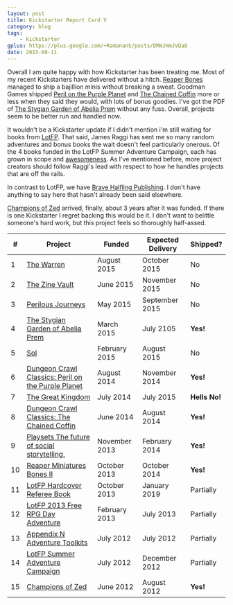 ```yaml
---
layout: post
title: Kickstarter Report Card V
category: blog
tags:
    - kickstarter
gplus: https://plus.google.com/+RamananS/posts/DMmJHmJVQa8
date: 2015-08-11
---
```


Overall I am quite happy with how Kickstarter has been treating me. Most of my recent Kickstarters have delivered without a hitch. [Reaper Bones][10] managed to ship a bajillion minis without breaking a sweat. Goodman Games shipped [Peril on the Purple Planet][6] and [The Chained Coffin][8] more or less when they said they would, with lots of bonus goodies. I've got the PDF of [The Stygian Garden of Abelia Prem][4] without any fuss. Overall, projects seem to be better run and handled now.

It wouldn't be a Kickstarter update if I didn't mention i'm still waiting for books from [LotFP][]. That said, James Raggi has sent me so many random adventures and bonus books the wait doesn't feel particularly onerous. Of the 4 books funded in the LotFP Summer Adventure Campaign, each has grown in scope and [awesomeness][]. As I've mentioned before, more project creators should follow Raggi's lead with respect to how he handles projects that are off the rails.

In contrast to LotFP, we have [Brave Halfling Publishing][13]. I don't have anything to say here that hasn't already been said elsewhere.

[Champions of Zed][15] arrived, finally, about 3 years after it was funded. If there is one Kickstarter I regret backing this would be it. I don't want to belittle someone's hard work, but this project feels so thoroughly half-assed.



| #  | Project                                                 | Funded        | Expected Delivery | Shipped?
|----|---------------------------------------------------------|---------------|-------------------|----------
|  1 | [The Warren][1]                                         | August 2015   | October 2015      | No
|  2 | [The Zine Vault][2]                                     | June 2015     | November 2015     | No
|  3 | [Perilous Journeys][3]                                  | May 2015      | September 2015    | No
|  4 | [The Stygian Garden of Abelia Prem][4]                  | March 2015    | July 2105         | **Yes!**
|  5 | [Sol][5]                                                | February 2015 | August 2015       | No
|  6 | [Dungeon Crawl Classics: Peril on the Purple Planet][6] | August 2014   | November 2014     | **Yes!**
|  7 | [The Great Kingdom][7]                                  | July 2014     | July 2015         | **Hells No!**
|  8 | [Dungeon Crawl Classics: The Chained Coffin][8]         | June 2014     | August 2014       | **Yes!**
|  9 | [Playsets The future of social storytelling.][9]        | November 2013 | February 2014     | **Yes!**
| 10 | [Reaper Miniatures Bones II][10]                        | October 2013  | October 2014      | **Yes!**
| 11 | [LotFP Hardcover Referee Book][11]                      | October 2013  | January 2019      | Partially
| 12 | [LotFP 2013 Free RPG Day Adventure][12]                 | February 2013 | July 2013         | Partially
| 13 | [Appendix N Adventure Toolkits][13]                     | July 2012     | July 2012         | Partially
| 14 | [LotFP Summer Adventure Campaign][14]                   | July 2012     | December 2012     | Partially
| 15 | [Champions of Zed][15]                                  | June 2012     | August 2012       | **Yes!**


[1]:  https://www.kickstarter.com/projects/bullypulpitgames/the-warren-0
[2]:  https://www.kickstarter.com/projects/1462075846/the-zine-vault
[3]:  https://www.kickstarter.com/projects/1735046512/perilous-journeys
[4]:  https://www.kickstarter.com/projects/464014331/the-stygian-garden-of-abelia-prem
[5]:  https://www.kickstarter.com/projects/946041344/sol-tabletop-rpg
[6]:  https://www.kickstarter.com/projects/1409961192/dungeon-crawl-classics-peril-on-the-purple-planet
[7]:  https://www.kickstarter.com/projects/720223857/the-great-kingdom
[8]:  https://www.kickstarter.com/projects/1409961192/dungeon-crawl-classics-the-chained-coffin
[9]:  http://www.kickstarter.com/projects/985647565/playsets-the-future-of-social-storytelling
[10]: http://www.kickstarter.com/projects/1513061270/reaper-miniatures-bones-ii-the-return-of-mr-bones
[11]: http://www.indiegogo.com/projects/lotfp-hardcover-referee-book
[12]: http://www.kickstarter.com/projects/1939191852/lotfp-2013-free-rpg-day-adventure
[13]: http://www.kickstarter.com/projects/1778492214/appendix-n-adventure-toolkits-dcc-rpg-modules
[14]: http://www.indiegogo.com/projects/153307
[15]: http://www.kickstarter.com/projects/280000504/champions-of-zed-zero-edition-dungeoneering

[report-card-iv]: http://save.vs.totalpartykill.ca/blog/kickstarter-report-card-iv/
[lotfp]: http://lotfp.com/
[awesomeness]: https://plus.google.com/112262093672917983853/posts/RaChFABu1E2